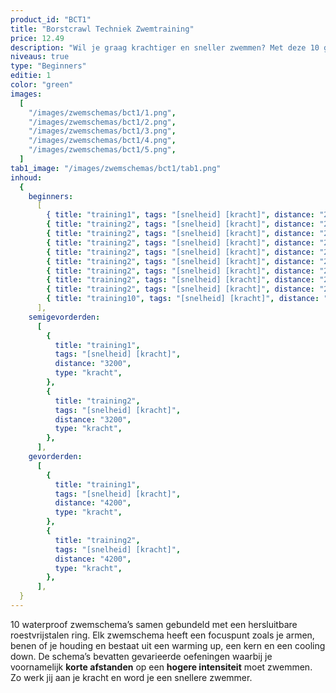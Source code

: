 ```yaml
---
product_id: "BCT1"
title: "Borstcrawl Techniek Zwemtraining"
price: 12.49
description: "Wil je graag krachtiger en sneller zwemmen? Met deze 10 gevarieerde zwemschema’s van 60 minuten zet jij je spieren aan het werk! Volledig waterproof zodat jij er onbeperkt mee kunt zwemmen."
niveaus: true
type: "Beginners"
editie: 1
color: "green"
images:
  [
    "/images/zwemschemas/bct1/1.png",
    "/images/zwemschemas/bct1/2.png",
    "/images/zwemschemas/bct1/3.png",
    "/images/zwemschemas/bct1/4.png",
    "/images/zwemschemas/bct1/5.png",
  ]
tab1_image: "/images/zwemschemas/bct1/tab1.png"
inhoud:
  {
    beginners:
      [
        { title: "training1", tags: "[snelheid] [kracht]", distance: "2200" },
        { title: "training2", tags: "[snelheid] [kracht]", distance: "2200" },
        { title: "training2", tags: "[snelheid] [kracht]", distance: "2200" },
        { title: "training2", tags: "[snelheid] [kracht]", distance: "2200" },
        { title: "training2", tags: "[snelheid] [kracht]", distance: "2200" },
        { title: "training2", tags: "[snelheid] [kracht]", distance: "2200" },
        { title: "training2", tags: "[snelheid] [kracht]", distance: "2200" },
        { title: "training2", tags: "[snelheid] [kracht]", distance: "2200" },
        { title: "training2", tags: "[snelheid] [kracht]", distance: "2200" },
        { title: "training10", tags: "[snelheid] [kracht]", distance: "2200" },
      ],
    semigevorderden:
      [
        {
          title: "training1",
          tags: "[snelheid] [kracht]",
          distance: "3200",
          type: "kracht",
        },
        {
          title: "training2",
          tags: "[snelheid] [kracht]",
          distance: "3200",
          type: "kracht",
        },
      ],
    gevorderden:
      [
        {
          title: "training1",
          tags: "[snelheid] [kracht]",
          distance: "4200",
          type: "kracht",
        },
        {
          title: "training2",
          tags: "[snelheid] [kracht]",
          distance: "4200",
          type: "kracht",
        },
      ],
  }
---
```


10 waterproof zwemschema’s samen gebundeld met een hersluitbare roestvrijstalen ring. Elk zwemschema heeft een focuspunt zoals je armen, benen of je houding en bestaat uit een warming up, een kern en een cooling down. De schema’s bevatten gevarieerde oefeningen waarbij je voornamelijk **korte afstanden** op een **hogere intensiteit** moet zwemmen. Zo werk jij aan je kracht en word je een snellere zwemmer.
